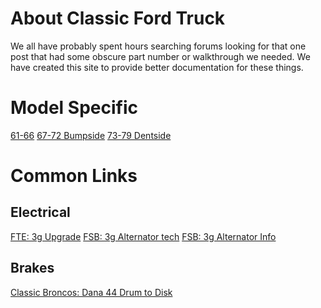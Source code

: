 <!-- TITLE: Classic Ford Truck -->
<!-- SUBTITLE: A site for documenting for clasic ford trucks -->

# About Classic Ford Truck
We all have probably spent hours searching forums looking for that one post that had some obscure part number or walkthrough we needed. We have created this site to provide better documentation for these things. 

# Model Specific
[61-66](/61-66)
[67-72 Bumpside](/67-72-bumpside)
[73-79 Dentside](/73-79-dentside)

# Common Links
## Electrical
[FTE: 3g Upgrade](https://www.ford-trucks.com/forums/942250-just-did-a-3g-upgrade.html)
[FSB: 3g Alternator tech](http://www.fullsizebronco.com/forum/23-technical-write-ups/7478-3g-alternator-tech.html)
[FSB: 3g Alternator Info](http://fullsizebronco.com/forum/7-1980-96-bronco-tech/55169-3g-interchange-facts-if-youre-thinking-3g-read-here-4.html)

## Brakes
[Classic Broncos: Dana 44 Drum to Disk](http://classicbroncos.com/disc-f150.shtml)